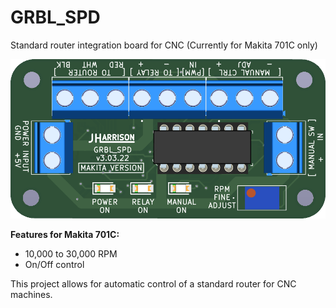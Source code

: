 # GRBL_SPD
Standard router integration board for CNC (Currently for Makita 701C only) 

![GRBL_SPD Makita Version](https://github.com/ThunderCNC/GRBL_SPD/blob/main/images/MakitaGrbl_v3.png)

**Features for Makita 701C:**
  - 10,000 to 30,000 RPM
  - On/Off control

This project allows for automatic control of a standard router for CNC machines. 
